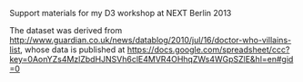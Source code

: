 Support materials for my D3 workshop at NEXT Berlin 2013

The dataset was derived from http://www.guardian.co.uk/news/datablog/2010/jul/16/doctor-who-villains-list, whose data is published at https://docs.google.com/spreadsheet/ccc?key=0AonYZs4MzlZbdHJNSVh6clE4MVR4OHhqZWs4WGpSZlE&hl=en#gid=0
